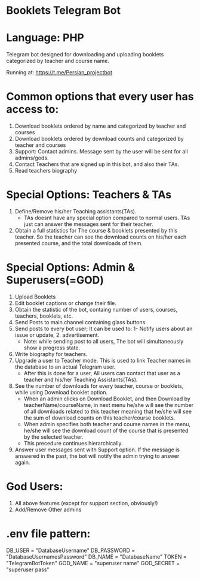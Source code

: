 # Booklets Telegram Bot

# Language: PHP

Telegram bot designed for downloading and uploading booklets categorized by teacher and course name.

Running at: https://t.me/Persian_projectbot

# Common options that every user has access to:
1. Download booklets ordered by name and categorized by teacher and courses
2. Download booklets ordered by download counts and categorized by teacher and courses
3. Support: Contact admins. Message sent by the user will be sent for all admins/gods.
4. Contact Teachers that are signed up in this bot, and also their TAs.
5. Read teachers biography

# Special Options: Teachers & TAs
1. Define/Remove his/her Teaching assistants(TAs).
    * TAs doesnt have any special option compared to normal users. TAs just can answer the messages sent for their teacher.
2. Obtain a full statistics for The course & booklets presented by this teacher. So the teacher can see the download counts on his/her each presented course, and the total downloads of them.

# Special Options: Admin & Superusers(=GOD)
1. Upload Booklets
2. Edit booklet captions or change their file.
3. Obtain the statistic of the bot, containg number of users, courses, teachers, booklets, etc.
4. Send Posts to main channel containing glass buttons.
5. Send posts to every bot user; It can be used to: 1- Notify users about an issue or update, 2. advertisement.
    * Note: while sending post to all users, The bot will simultaneously show a progress state.
6. Write biography for teachers.
7. Upgrade a user to Teacher mode. This is used to link Teacher names in the database to an actual Telegram user.
    * After this is done for a user, All users can contact that user as a teacher and his/her Teaching Assistants(TAs).
8. See the number of downloads for every teacher, course or booklets, while using Download booklet option.
    * When an admin clicks on Download Booklet, and then Download by teacherName/courseName, in next menu he/she will see the number of all downloads related to this teacher
    meaning that he/she will see the sum of download counts on this teacher/course booklets.
    * When admin specifies both teacher and course names in the menu, he/she will see the download count of the course that is presented by the selected teacher.
    * This precedure continues hierarchically.
9. Answer user messages sent with Support option. If the message is answered in the past, the bot will notify the admin trying to answer again.

# God Users:
1. All above features (except for support section, obviously!)
2. Add/Remove Other admins

# .env file pattern:
DB_USER = "DatabaseUsername"
DB_PASSWORD = "DatabaseUsernamesPassword"
DB_NAME = "DatabaseName"
TOKEN = "TelegramBotToken"
GOD_NAME = "superuser name"
GOD_SECRET = "superuser pass"

